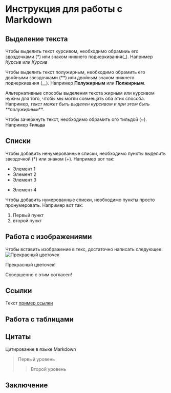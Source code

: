 # Инструкция для работы с Markdown

## Выделение текста

Чтобы выделить текст курсивом, необходимо обрамииь его здоздочками (*) или знаком нижнего подчеркивания(_). Например *Курсив* или _Курсив_

Чтобы выделить текст полужирным, необходимо обрамить его двойными звездочками (**) или двойным знаком нижнего подчеркивания (__). Например **Полужирным** или __Полжирным__.

Альтернативные способы выделения текста жирным или курсивом нужны для того, чтобы мы могли совмещать оба этих способа. Например, _текст может быть выделен курсивом и при этом быть **полужирным_**.

Чтобы зачеркнуть текст, необходимо обрамить ого тильдой (~). Например ~~Тильда~~

## Списки

Чтобы добавить ненумерованные списки, необходимо пункты выделить звездочкой (*) или знаком (+). Например вот так:
* Элемент 1
* Элемент 2
* Элемент 3
+ Элемент 4 

Чтобы добавить нумерованные списки, необходимо пункты просто пронумеровать. Например вот так:
1. Первый пункт
2. второй пункт

## Работа с изображениями

Чтобы вставить изображение в текс, достаточно написать следующее:
![Прекрасный цветочек](Цветочек.jpg)

Прекрасный цветочек!

Совершенно с этим согласен!

## Ссылки
Текст [пример ссылки](http.example.com "Всплывающая подсказка")

## Работа с таблицами

## Цитаты
Цитирование в языке Markdown
> Первый уровень
>> Второй уровень

## Заключение
